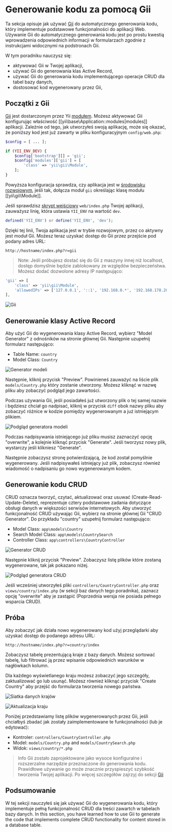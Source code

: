 Generowanie kodu za pomocą Gii
========================

Ta sekcja opisuje jak używać [Gii](https://github.com/yiisoft/yii2-gii/blob/master/docs/guide/README.md) do automatycznego generowania kodu, który implementuje podstawowe funkcjonalności do aplikacji Web.
Używanie Gii do automatycznego generowania kodu jest po prostu kwestią wprowadzenia odpowiednich informacji w formularzach zgodnie z instrukcjami widocznymi na podstronach Gii.

W tym poradniku nauczysz się:

* aktywować Gii w Twojej aplikacji,
* używać Gii do generowania klas Active Record,
* używać Gii do generowania kodu implementującego operacje CRUD dla tabel bazy danych,
* dostosować kod wygenerowany przez Gii,


Początki z Gii <span id="starting-gii"></span>
------------

[Gii](https://github.com/yiisoft/yii2-gii/blob/master/docs/guide/README.md) jest dostarczonym przez Yii [modułem](structure-modules.md).
 Możesz aktywować Gii konfigurując właściwość [[yii\base\Application::modules|modules]] aplikacji. Zależnie od tego, jak utworzyłeś swoją aplikację, może się okazać, że poniższy kod jest już zawarty w pliku konfiguracyjnym `config/web.php`:

```php
$config = [ ... ];

if (YII_ENV_DEV) {
    $config['bootstrap'][] = 'gii';
    $config['modules']['gii'] = [
        'class' => 'yii\gii\Module',
    ];
}
```

Powyższa konfiguracja sprawdza, czy aplikacja jest w [środowisku rozwojowym](concept-configurations.md#environment-constants), jeśli tak, dołącza moduł `gii` określając klasę modułu [[yii\gii\Module]].

Jeśli sprawdzisz [skrypt wejściowy](structure-entry-scripts.md) `web/index.php` Twojej aplikacji, zauważysz linię, która ustawia `YII_ENV` na wartość `dev`.

```php
defined('YII_ENV') or define('YII_ENV', 'dev');
```

Dzięki tej linii, Twoja aplikacja jest w trybie rozwojowym, przez co aktywny jest moduł Gii. Możesz teraz uzyskać dostęp do Gii przez przejście pod podany adres URL:

```
http://hostname/index.php?r=gii
```

> Note: Jeśli próbujesz dostać się do Gii z maszyny innej niż localhost, dostęp domyślnie będzie zablokowany ze względów bezpieczeństwa.
> Możesz dodać dozwolone adresy IP następująco:
>
```php
'gii' => [
    'class' => 'yii\gii\Module',
    'allowedIPs' => ['127.0.0.1', '::1', '192.168.0.*', '192.168.178.20'] // adjust this to your needs
],
```

![Gii](../guide/images/start-gii.png)


Generowanie klasy Active Record <span id="generating-ar"></span>
---------------------------------

Aby użyć Gii do wygenerowania klasy Active Record, wybierz "Model Generator" z odnośników na stronie głównej Gii. Następnie uzupełnij formularz następująco:

* Table Name: `country`
* Model Class: `Country`

![Generator modeli](../guide/images/start-gii-model.png)

Następnie, kliknij przycisk "Preview". Powinieneś zauważyć na liście plik `models/Country.php` który zostanie utworzony. Możesz kliknąć w nazwę pliku aby zobaczyć podgląd jego zawartości.

Podczas używania Gii, jeśli posiadałeś już utworzony plik o tej samej nazwie i będziesz chciał go nadpisać, kliknij w przycisk `diff` obok nazwy pliku aby zobaczyć różnice w kodzie pomiędzy wygenerowanym a już istniejącym plikiem.

![Podgląd generatora modeli](../guide/images/start-gii-model-preview.png)

Podczas nadpisywania istniejącego już pliku musisz zaznaczyć opcję "overwrite", a kolejnie kliknąć przycisk "Generate". Jeśli tworzysz nowy plik, wystarczy jeśli klikniesz "Generate".

Następnie zobaczysz stronę potwierdzającą, że kod został pomyślnie wygenerowany. Jeśli nadpisywałeś istniejący już plik, zobaczysz również wiadomość o nadpisaniu go nowo wygenerowanym kodem.

Generowanie kodu CRUD <span id="generating-crud"></span>
--------------------

CRUD oznacza tworzyć, czytać, aktualizować oraz usuwać (Create-Read-Update-Delete), reprezentuje cztery podstawowe zadania dotyczące obsługi danych w większości serwisów internetowych.
Aby utworzyć funkcjonalność CRUD używając Gii, wybierz na stronie głównej Gii "CRUD Generator". Do przykładu "country" uzupełnij formularz następująco:

* Model Class: `app\models\Country`
* Search Model Class: `app\models\CountrySearch`
* Controller Class: `app\controllers\CountryController`

![Generator CRUD](../guide/images/start-gii-crud.png)

Następnie kliknij przycisk "Preview". Zobaczysz listę plików które zostaną wygenerowane, tak jak pokazano niżej.

![Podgląd generatora CRUD](../guide/images/start-gii-crud-preview.png)

Jeśli wcześniej utworzyłeś pliki `controllers/CountryController.php` oraz `views/country/index.php` (w sekcji baz danych tego poradnika), zaznacz opcję "overwrite" aby je zastąpić (Poprzednia wersja nie posiada pełnego wsparcia CRUD). 

Próba <span id="trying-it-out"></span>
-------------

Aby zobaczyć jak działa nowo wygenerowany kod użyj przeglądarki aby uzyskać dostęp do podanego adresu URL:

```
http://hostname/index.php?r=country/index
```

Zobaczysz tabelę prezentującą kraje z bazy danych. Możesz sortować tabelę, lub filtrować ją przez wpisanie odpowiednich warunków w nagłówkach kolumn.

Dla każdego wyświetlanego kraju możesz zobaczyć jego szczegóły, zaktualizować go lub usunąć.
Możesz również kliknąć przycisk "Create Country" aby przejść do formularza tworzenia nowego państwa.

![Siatka danych krajów](../guide/images/start-gii-country-grid.png)

![Aktualizacja kraju](../guide/images/start-gii-country-update.png)

Poniżej przedstawiamy listę plików wygenerowanych przez Gii, jeśli chciałbyś zbadać jak zostały zaimplementowane te funkcjonalności (lub je edytować):

* Kontroler: `controllers/CountryController.php`
* Model: `models/Country.php` and `models/CountrySearch.php`
* Widok: `views/country/*.php`

> Info Gii zostało zaprojektowane jako wysoce konfiguralne i rozszerzalne narzędzie przeznaczone do generowania kodu.
    Prawidłowe używanie go może znacznie przyspieszyć szybkość tworzenia Twojej aplikacji. Po więcej szczegółów zajrzyj do sekcji [Gii](https://github.com/yiisoft/yii2-gii/blob/master/docs/guide/README.md)


Podsumowanie <span id="summary"></span>
-------

W tej sekcji nauczyłeś się jak używać Gii do wygenerowania kodu, który implementuje pełną funkcjonalność CRUD dla treści zawartch w tabelach bazy danych.
In this section, you have learned how to use Gii to generate the code that implements complete
CRUD functionality for content stored in a database table.
